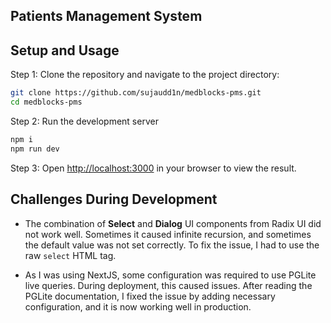 ## Patients Management System

## Setup and Usage

Step 1: Clone the repository and navigate to the project directory:

```bash
git clone https://github.com/sujaudd1n/medblocks-pms.git
cd medblocks-pms
```

Step 2: Run the development server 

```bash
npm i
npm run dev
```

Step 3: Open [http://localhost:3000](http://localhost:3000) in your browser to view the result.

## Challenges During Development

- The combination of **Select** and **Dialog** UI components from Radix UI did not work well. Sometimes it caused infinite recursion, and sometimes the default value was not set correctly. To fix the issue, I had to use the raw `select` HTML tag.

- As I was using NextJS, some configuration was required to use PGLite live queries. During deployment, this caused issues. After reading the PGLite documentation, I fixed the issue by adding necessary configuration, and it is now working well in production.
